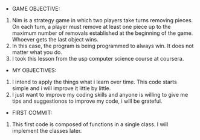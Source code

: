 - GAME OBJECTIVE:

1. Nim is a strategy game in which two players take turns removing pieces. On each turn, a player must remove at least one piece up to the maximum number of removals established at the beginning of the game. Whoever gets the last object wins.
2. In this case, the program is being programmed to always win. It does not matter what you do.
3. I took this lesson from the usp computer science course at coursera.

- MY OBJECTIVES:

1. I intend to apply the things what i learn over time. This code starts simple and i will improve it little by little.
2. I just want to improve my coding skills and anyone is willing to give me tips and suggestionos to improve my code, i will be grateful.

- FIRST COMMIT:
1. This first code is composed of functions in a single class. I will implement the classes later.